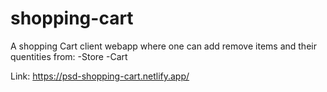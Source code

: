 # shopping-cart

A shopping Cart client webapp where one can add remove items and their quentities from:
-Store
-Cart

Link: https://psd-shopping-cart.netlify.app/
